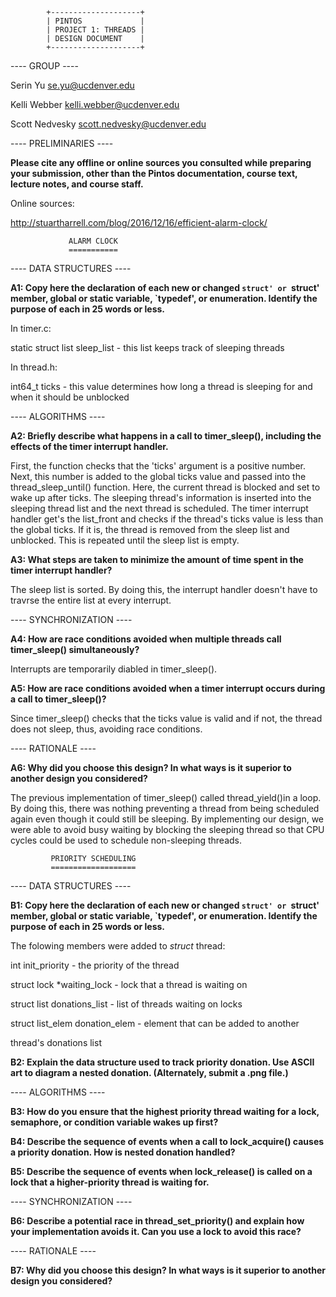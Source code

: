 			+--------------------+
			| PINTOS             |
			| PROJECT 1: THREADS |
			| DESIGN DOCUMENT    |
			+--------------------+
				   
---- GROUP ----

Serin Yu <se.yu@ucdenver.edu>

Kelli Webber <kelli.webber@ucdenver.edu>

Scott Nedvesky <scott.nedvesky@ucdenver.edu>

---- PRELIMINARIES ----

**Please cite any offline or online sources you consulted while
preparing your submission, other than the Pintos documentation, course
text, lecture notes, and course staff.**

Online sources:

http://stuartharrell.com/blog/2016/12/16/efficient-alarm-clock/

			     ALARM CLOCK
			     ===========

---- DATA STRUCTURES ----

**A1: Copy here the declaration of each new or changed `struct' or
`struct' member, global or static variable, `typedef', or
enumeration.  Identify the purpose of each in 25 words or less.**

In timer.c:

static struct list sleep_list - this list keeps track of sleeping threads 

In thread.h:

int64_t ticks - this value determines how long a thread is sleeping for and 
when it should be unblocked


---- ALGORITHMS ----

**A2: Briefly describe what happens in a call to timer_sleep(),
including the effects of the timer interrupt handler.**

First, the function checks that the 'ticks' argument is a positive number. 
Next, this number is added to the global ticks value and passed into the 
thread_sleep_until() function. Here, the current thread is blocked and set 
to wake up after ticks. The sleeping thread's information is inserted into 
the sleeping thread list and the next thread is scheduled. 
The timer interrupt handler get's the list_front and checks if the thread's
ticks value is less than the global ticks. If it is, the thread is removed
from the sleep list and unblocked. This is repeated until the sleep list
is empty.

**A3: What steps are taken to minimize the amount of time spent in
the timer interrupt handler?**

The sleep list is sorted. By doing this, the interrupt handler doesn't 
have to travrse the entire list at every interrupt. 

---- SYNCHRONIZATION ----

**A4: How are race conditions avoided when multiple threads call
timer_sleep() simultaneously?**

Interrupts are temporarily diabled in timer_sleep().

**A5: How are race conditions avoided when a timer interrupt occurs
during a call to timer_sleep()?**

Since timer_sleep() checks that the ticks value is valid and if not,
the thread does not sleep, thus, avoiding race conditions. 

---- RATIONALE ----

**A6: Why did you choose this design?  In what ways is it superior to
another design you considered?**

The previous implementation of timer_sleep() called thread_yield()in a loop.
By doing this, there was nothing preventing a thread from being scheduled 
again even though it could still be sleeping. By implementing our design,
we were able to avoid busy waiting by blocking the sleeping thread so that
CPU cycles could be used to schedule non-sleeping threads. 



			 PRIORITY SCHEDULING
			 ===================

---- DATA STRUCTURES ----

**B1: Copy here the declaration of each new or changed `struct' or
`struct' member, global or static variable, `typedef', or
enumeration.  Identify the purpose of each in 25 words or less.**

The folowing members were added to *struct* thread:

int init_priority - the priority of the thread

struct lock *waiting_lock - lock that a thread is waiting on

struct list donations_list - list of threads waiting on locks 

struct list_elem donation_elem - element that can be added to another 

thread's donations list 

**B2: Explain the data structure used to track priority donation.
Use ASCII art to diagram a nested donation.  (Alternately, submit a
.png file.)**




---- ALGORITHMS ----

**B3: How do you ensure that the highest priority thread waiting for
a lock, semaphore, or condition variable wakes up first?**

**B4: Describe the sequence of events when a call to lock_acquire()
causes a priority donation.  How is nested donation handled?**

**B5: Describe the sequence of events when lock_release() is called
on a lock that a higher-priority thread is waiting for.**

---- SYNCHRONIZATION ----

**B6: Describe a potential race in thread_set_priority() and explain
how your implementation avoids it.  Can you use a lock to avoid
this race?**

---- RATIONALE ----

**B7: Why did you choose this design?  In what ways is it superior to
another design you considered?**
